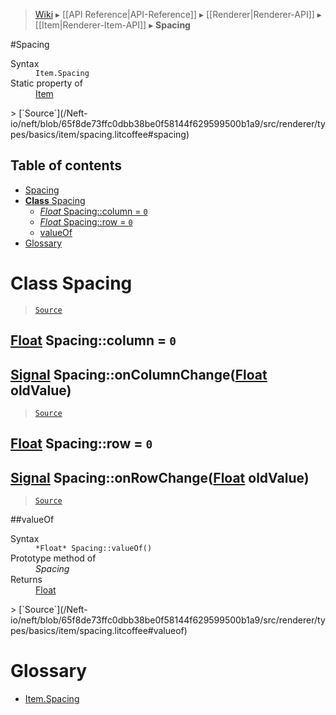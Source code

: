 > [Wiki](Home) ▸ [[API Reference|API-Reference]] ▸ [[Renderer|Renderer-API]] ▸ [[Item|Renderer-Item-API]] ▸ **Spacing**

#Spacing
<dl><dt>Syntax</dt><dd><code>Item.Spacing</code></dd><dt>Static property of</dt><dd><a href="/Neft-io/neft/wiki/Renderer-Item-API.md#class-item">Item</a></dd></dl>
> [`Source`](/Neft-io/neft/blob/65f8de73ffc0dbb38be0f58144f629599500b1a9/src/renderer/types/basics/item/spacing.litcoffee#spacing)

## Table of contents
* [Spacing](#spacing)
* [**Class** Spacing](#class-spacing)
  * [*Float* Spacing::column = `0`](#float-spacingcolumn--0)
  * [*Float* Spacing::row = `0`](#float-spacingrow--0)
  * [valueOf](#valueof)
* [Glossary](#glossary)

# **Class** Spacing

> [`Source`](/Neft-io/neft/blob/65f8de73ffc0dbb38be0f58144f629599500b1a9/src/renderer/types/basics/item/spacing.litcoffee#class-spacing)

## [Float](/Neft-io/neft/wiki/Utils-API.md#isfloat) Spacing::column = `0`

## [Signal](/Neft-io/neft/wiki/Signal-API.md#class-signal) Spacing::onColumnChange([Float](/Neft-io/neft/wiki/Utils-API.md#isfloat) oldValue)

> [`Source`](/Neft-io/neft/blob/65f8de73ffc0dbb38be0f58144f629599500b1a9/src/renderer/types/basics/item/spacing.litcoffee#float-spacingcolumn--0-signal-spacingoncolumnchangefloat-oldvalue)

## [Float](/Neft-io/neft/wiki/Utils-API.md#isfloat) Spacing::row = `0`

## [Signal](/Neft-io/neft/wiki/Signal-API.md#class-signal) Spacing::onRowChange([Float](/Neft-io/neft/wiki/Utils-API.md#isfloat) oldValue)

> [`Source`](/Neft-io/neft/blob/65f8de73ffc0dbb38be0f58144f629599500b1a9/src/renderer/types/basics/item/spacing.litcoffee#float-spacingrow--0-signal-spacingonrowchangefloat-oldvalue)

##valueOf
<dl><dt>Syntax</dt><dd><code>&#x2A;Float&#x2A; Spacing::valueOf()</code></dd><dt>Prototype method of</dt><dd><i>Spacing</i></dd><dt>Returns</dt><dd><a href="/Neft-io/neft/wiki/Utils-API.md#isfloat">Float</a></dd></dl>
> [`Source`](/Neft-io/neft/blob/65f8de73ffc0dbb38be0f58144f629599500b1a9/src/renderer/types/basics/item/spacing.litcoffee#valueof)

# Glossary

- [Item.Spacing](#class-spacing)


